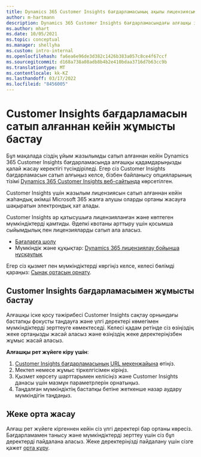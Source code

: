 ```yaml
---
title: Dynamics 365 Customer Insights бағдарламасының ақылы лицензиясымен жұмыс бастау
author: m-hartmann
description: Dynamics 365 Customer Insights бағдарламасындағы алғашқы іске қосу тәжірибесімен танысыңыз және оның мүмкіндіктерін зерттеңіз.
ms.author: mhart
ms.date: 10/05/2021
ms.topic: conceptual
ms.manager: shellyha
ms.custom: intro-internal
ms.openlocfilehash: fa6ea6e96de3d382c1426b383a057c8ce4f67ccf
ms.sourcegitcommit: d168a738a08adb8b4b2e410bdaa3716d7b63cc9b
ms.translationtype: MT
ms.contentlocale: kk-KZ
ms.lasthandoff: 03/17/2022
ms.locfileid: "8456005"
---
```

# <a name="get-started-after-purchasing-customer-insights"></a>Customer Insights бағдарламасын сатып алғаннан кейін жұмысты бастау

Бұл мақалада сіздің ұйым жазылымды сатып алғаннан кейін Dynamics 365 Customer Insights бағдарламасында алғашқы қадамдарыңызды қалай жасау керектігі түсіндіріледі. Егер сіз Customer Insights бағдарламасын сатып алғыңыз келсе, бізбен байланысу опцияларының тізімі [Dynamics 365 Customer Insights веб-сайтында](https://dynamics.microsoft.com/ai/customer-insights/) көрсетілген. 

Customer Insights үшін жазылым лицензиясын сатып алғаннан кейін жаһандық әкімші Microsoft 365 жалға алушы оларды ортаны жасауға шақыратын электрондық хат алады. 

Customer Insights әр қатысушыға лицензияланған және көптеген мүмкіндіктерді қамтиды. Әдепкі квотаны арттыру үшін қосымша сыйымдылық пен лицензияларды сатып ала аласыз. 
- [Бағаларға шолу](https://dynamics.microsoft.com/ai/customer-insights/pricing/)
- Мүмкіндік және құқықтар: [Dynamics 365 лицензиялау бойынша нұсқаулық](https://go.microsoft.com/fwlink/?LinkId=866544)

Егер сіз қызмет пен мүмкіндіктерді көргіңіз келсе, келесі бөлімді қараңыз: [Сынақ ортасын орнату](trial-signup.md).

## <a name="start-with-customer-insights"></a>Customer Insights бағдарламасымен жұмысты бастау

Алғашқы іске қосу тәжірибесі Customer Insights сақтау орнындағы бастапқы фокусты таңдауға және үлгі деректері көмегімен мүмкіндіктерді зерттеуге көмектеседі. Келесі қадам ретінде сіз өзіңіздің жеке ортаңызды жасай аласыз және өзіңіздің жеке деректеріңізбен жұмыс жасай аласыз.

**Алғашқы рет жүйеге кіру үшін**:

1. [Customer Insights бағдарламасының URL мекенжайына](https://home.ci.ai.dynamics.com) өтіңіз.
1. Мектеп немесе жұмыс тіркелгісімен кіріңіз. 
1. Қызмет көрсету шарттарымен келісіңіз және Customer Insights данасы үшін мазмұн параметрлерін орнатыңыз.
1. Таңдалған мүмкіндіктің бастапқы бетіне жеткенше назар аудару мүмкіндігін таңдаңыз.

## <a name="create-your-own-environment"></a>Жеке орта жасау

Алғаш рет жүйеге кіргеннен кейін сіз үлгі деректері бар ортаны көресіз. Бағдарламамен танысу және мүмкіндіктерді зерттеу үшін сіз бұл деректерді пайдалана аласыз. Жеке деректеріңізді пайдалану үшін сізге қажет [орта құру](/dynamics365/customer-insights/audience-insights/create-environment).